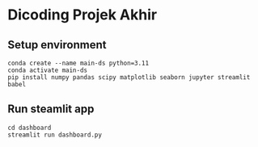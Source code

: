# Dicoding Projek Akhir

## Setup environment
```
conda create --name main-ds python=3.11
conda activate main-ds
pip install numpy pandas scipy matplotlib seaborn jupyter streamlit babel
```

## Run steamlit app
```
cd dashboard
streamlit run dashboard.py
```